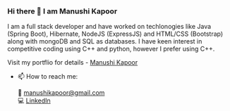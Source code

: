 ### Hi there 👋  I am Manushi Kapoor
  
I am a full stack developer and have worked on techlonogies like Java (Spring Boot), Hibernate, NodeJS (ExpressJS) and HTML/CSS (Bootstrap) along with mongoDB and SQL as databases. I have keen interest in competitive coding using C++ and python, however I prefer using C++.  

Visit my portflio for details - [Manushi Kapoor](https://manushikapoor.github.io/)  

- 📫 How to reach me:  
  
  💬 manushikapoor@gmail.com  
  💻 [LinkedIn](https://www.linkedin.com/in/manushi-kapoor-b628b5180/)

<!--
**manushikapoor/manushikapoor** is a ✨ _special_ ✨ repository because its `README.md` (this file) appears on your GitHub profile.

Here are some ideas to get you started:

- 🔭 I’m currently working on ...
- 🌱 I’m currently learning ...
- 👯 I’m looking to collaborate on ...
- 🤔 I’m looking for help with ...
- 💬 Ask me about ...
- 📫 How to reach me: ...
- 😄 Pronouns: ...
- ⚡ Fun fact: ...
-->
